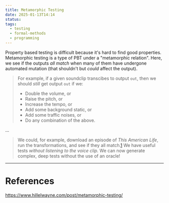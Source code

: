 ```yaml
---
title: Metamorphic Testing
date: 2025-01-13T14:14
status: 
tags:
  - testing
  - formal-methods
  - programming
---
```

Property based testing is difficult because it's hard to find good properties. Metamorphic testing is a type of PBT under a "metamorphic relation". Here, we see if the outputs _all match_ when many of them have undergone automated mutation (that shouldn't but _could_ affect the output).

> For example, if a given soundclip transcibes to output `out`, then we should _still_ get output `out` if we:
>
>- Double the volume, or
>- Raise the pitch, or
>- Increase the tempo, or
>- Add some background static, or
>- Add some traffic noises, or
>- Do any combination of the above.

...
>We could, for example, download an episode of _This American Life_, run the transformations, and see if they all match.[1](https://www.hillelwayne.com/post/metamorphic-testing/#fn:tam) We have useful tests _without listening to the voice clip._ We can now generate complex, deep tests without the use of an oracle!

---
# References

https://www.hillelwayne.com/post/metamorphic-testing/
